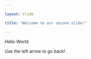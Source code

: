 ```yaml
---

layout: slide

title: "Welcome to our second slide!"

---
```


Hello World 

Use the left arrow to go back!
